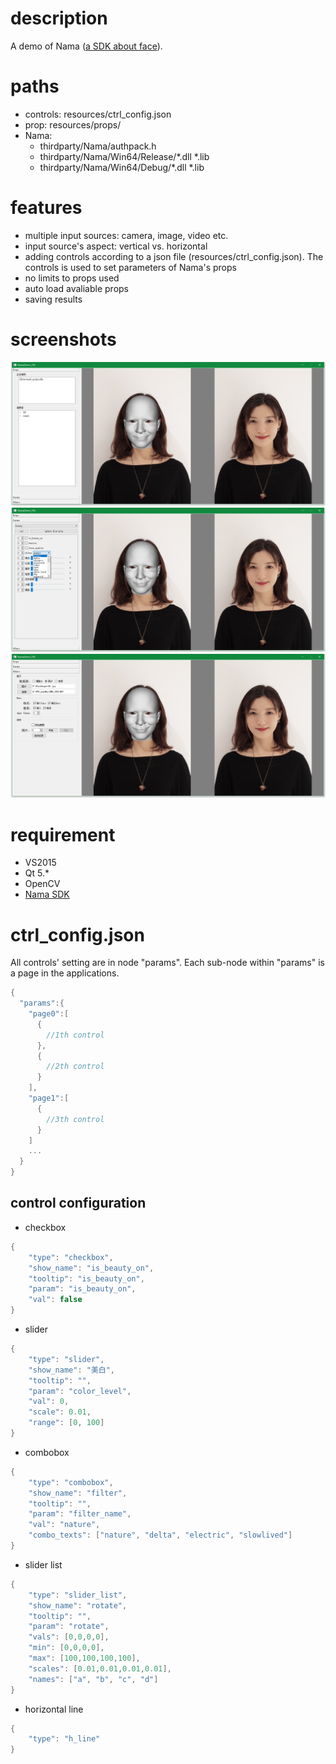 # description
A demo of Nama ([a SDK about face](http://www.faceunity.com)).

# paths
- controls: resources/ctrl_config.json
- prop: resources/props/
- Nama:   
  - thirdparty/Nama/authpack.h
  - thirdparty/Nama/Win64/Release/*.dll *.lib
  - thirdparty/Nama/Win64/Debug/*.dll *.lib

# features
- multiple input sources: camera, image, video etc.
- input source's aspect: vertical vs. horizontal
- adding controls according to a json file (resources/ctrl_config.json). The controls is used to set parameters of Nama's props
- no limits to props used
- auto load avaliable props
- saving results

# screenshots
![screenshot 0](screenshots/screenshot_0.png)
![screenshot 1](screenshots/screenshot_1.png)
![screenshot 2](screenshots/screenshot_2.png)


# requirement
- VS2015
- Qt 5.*
- OpenCV
- [Nama SDK](https://github.com/Faceunity)

# ctrl_config.json

All controls' setting are in node "params". Each sub-node within "params" is a page in the applications.
```C
{
  "params":{
    "page0":[
      {
        //1th control        
      },
      {
        //2th control
      }
    ],
    "page1":[
      {
        //3th control
      }
    ]
    ...
  }
}
```
## control configuration
- checkbox
```C
{
	"type": "checkbox",
	"show_name": "is_beauty_on",
	"tooltip": "is_beauty_on",
	"param": "is_beauty_on",
	"val": false
}
```
- slider
```C
{
	"type": "slider",
	"show_name": "美白",
	"tooltip": "",
	"param": "color_level",
	"val": 0,
	"scale": 0.01,
	"range": [0, 100]
}
```
- combobox
```C
{
	"type": "combobox",
	"show_name": "filter",
	"tooltip": "",
	"param": "filter_name",
	"val": "nature",
	"combo_texts": ["nature", "delta", "electric", "slowlived"]
}
```
- slider list
```C
{
	"type": "slider_list",
	"show_name": "rotate",
	"tooltip": "",
	"param": "rotate",
	"vals": [0,0,0,0],
	"min": [0,0,0,0],
	"max": [100,100,100,100],
	"scales": [0.01,0.01,0.01,0.01],
	"names": ["a", "b", "c", "d"]
}
```
- horizontal line
```C
{
	"type": "h_line"
}
```
